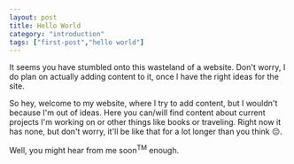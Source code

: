 ```yaml
---
layout: post
title: Hello World
category: "introduction"
tags: ["first-post","hello world"]
---
```

It seems you have stumbled onto this wasteland of a website. Don't worry, I do plan on actually adding content to it, once I have the right ideas for the site.

<!--more-->

So hey, welcome to my website, where I try to add content, but I wouldn't because I'm out of ideas. Here you can/will find content about current projects I'm working on or other things like books or traveling. Right now it has none, but don't worry, it'll be like that for a lot longer than you think 😔.

Well, you might hear from me soon<sup>TM</sup> enough.
